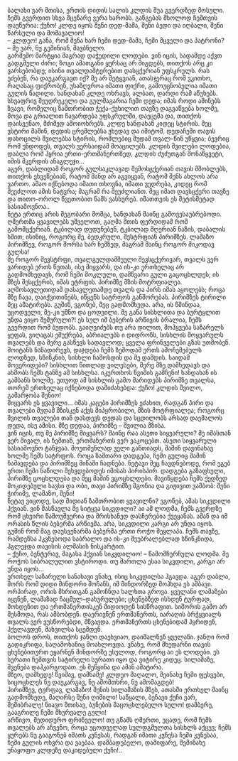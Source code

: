 ბალახი ვარ მთისა, ერთის დიდის სალის კლდის შუა გვერდზედ მოსული. ჩემს გვერდით სხვა მცენარე ვერა ხარობს. განგებას მხოლოდ ჩემთვის დაუწერია: ქუჩო! კლდე იყოს შენი დედ-მამა, შენი ბედი და იღბალი, შენი წარსული და მომავალიო!  
– კლდეო! განა, რომ შენა ხარ ჩემი დედ-მამა, ჩემი მცველი და პატრონი?  
– მე ვარ, ნუ გეშინიან, შავბნელო.  
გარშემო მარტყია მაგრად დაჭედილი ლოდები. ვინ იცის, სადამდე აქვთ გადგმული ძირი; ზოგი ამათგანი ყურსაც არ მიგდებს, თითქოს არც კი ვარსებობდე; ისინი თვალდაშტერებით დასცქერიან უფსკრულს. რას ეძებენ, რა დაუკარგავთ იქ? მე არ მეტყვიან, ათასჯერაც რომ ვკითხო, რაღასაც ფიქრობენ, უსაზღვროა იმათი ფიქრი, გამოუცნობელია იმათი გულის წადილი. ხანდახან კლდე ოხრავს, ალბათ, დარდი რამ აწუხებს. სხვაფრივ შეუდრეკელი და გულმაგარია ჩემი დედა; იმას როდი აშინებს ზვავი, რომელიც ზამთრობით ჭექა-ქუხილით თავზე დაგვაწვება ხოლმე, მოვა და გრიალით ჩავარდება უფსკრულში, დაეცემა და, თითქოს დაისვენაო, მძიმედ ამოიოხრებს. კლდე ხანდახან კიდეც სტირის. მეც ვსტირი მაშინ, დედის ცრემლებსა ვხედავ და იმიტომ. დედაჩემი თავის დახოცილს შვილებსა სტირის, რომლებიც მუდამ თვალ-წინ უწყვია; ბევრიც რომ უნდოდეს, თვალს ვერსაიდამ მოაცილებს. კლდის შვილები ლოდებია, დაბლა რომ ჰყრია ერთი-ერთმანერთზედ, კლდის ძუძუთგან მონაწყვეტი, იმის მკერდის ანაგლეჯი…  
აგერ, დაბლიდამ როგორ გულსაკლავად შემოსცქერიან თავის მშობლებს, თითქოს ეხვეწებიან, რატომ მანდ არ აგვიყვან, რატომ შენს ახლოს არა ვართო. ამაო იქნებოდა იმათი თხოვნა, იმათი ვედრება, კიდეც რომ შეეძლოთ ამის ნატვრა; მაგრამ რა შეუძლიანთ. მეც იმათ დავსცქერი თავზე და თითო-ოროლ წვეთობით ნამს ვასხურებ. იმათთვის ეს მეტისმეტად სასიამოვნოა..  
ნეტა ერთიც არის მეგობარი მომცა, ხანდახან მაინც გამოვესაუბრებოდი. ღმერთმა ყვავილებს უშველოთ, გაღმა მთის ფერდიდამ რომ გამომცქერიან. ტკბილად დუდუნებენ, ტკბილად მღერიან ნაზის, დაბალის ხმით; ისინიც, როგორც მე, ბედკრული, შესტრფიან პირიმზეს. ლამაზო პირიმზევ, როგორ შორსა ხარ ჩემზედ, მაგრამ მაინც როგორ მიკოდავ გულსა!  
მე როგორ შევსტრფი, თვალგულდამშეული შევსცქერივარ, თვალს ვერ ვარიდებ ერთს წუთას, ისე მიყვარს, და ის-კი ერთხელაც არ გადმომხედავს, რომ ჩემი მოკლული, დამწვარი გული გაცოცხლდეს; ის მზეს შესცქერის, იმას ეტრფის. პირიმზე მზის მოტრფიალეა. აღმოსავლეთიდამ დასავლეთამდე თვალს და პირს იმას აყოლებს; როცა მზე ჩავა, დაიქვითინებს, იწყენს სატრფოს განშორებას. პირიმზეს ტირილი მეც ამატირებს. გუშინ, ვგონებ, მეც გადმომხედა. არა, ის წმინდაა, უცოდველი, მე-კი უშნო და ცოდვილი. მე განა სისხლითა და ბურტყლით უნდა ვიყო შემურული?! ეს სულ იმ ბებერის არწივის ბრალია, ჩემს გვერდით რომ ბუდობს. გაიღვიძებს თუ არა დილით, მოჰყვება საზარელს ყეფას, ვიღაცას ემუქრება, აბრიალებს ი დიდრონს, სისხლის მოყვარულს თვალებს და მერე გასწევს სადავლოდ; ყველა ფრინველები გზას უთმობენ. მოიტანს ნანადირევს, დაჯდება ჩემს ზემოდამ ერთს ამოჩემებულს ლოდზედ, სწიწკნის, სისხლი ჩამოსდის და მე დამდის. საიდამ მოვერიდები? სისხლით წითლად ვილესები, მერე მზე დამხედავს და ახმობს ჩემს ტანზე ამ სისხლსა. იკურთხოს წვიმის გამჩენი! ხანდახან ის გამბანს ხოლმე. უთუოდ ამ სისხლის გამო მარიდებს პირიმზე თვალსა, თორემ ერთხელაც იქნებოდა დამიძახებდა: ქუჩო! კლდის შვილო, გამარჯობა შენიო!  
მიყვარს ეს ყვავილი… იმას კაცები პირიმზეს ეძახით, რადგან პირი და თვალები მუდამ მზისკენ აქვს მიპყრობილი, მზის მოტრფიალეა; როგორც შვილის თვალები თან დასდევს დედას და სცდილობს არსად დაემალოს დედა, ისე ამისი. მზე დედაა, პირიმზე – შვილია მზისა.  
ვინ იცის, თუ მე პირიმზე მიყვარს? მაინც რაა ასეთი სიყვარული? მე იმასთან ვერ მივალ, ის ჩემთან, ერთმანერთს ვერ ვაკოცებთ. ასეთი სიყვარული სასიამოვნო ტანჯვაა. მოუთმენლად ველი განთიადს, მაშინ დავინახავ ხოლმე ჩემს სატრფოს. როცა ზამთარი დადგება, ჩემი გულიც მაშინ ჩაშავდება და პირიმზეც მიწაში ჩადნება. ნეტავი მეც ჩავდნებოდე, რომ ეგებ ერთი ჩემი ნაწილი შეხვდებოდეს იმისას პირისპირ. დადგება გაზაფხული, პირიმზე ცოცხლდება და მეც მაშინ ვცოცხლდები. მავიწყდება ჩემს ქედზედ მოკიდებული ხავსი და ობი, თავი პირიმზე მგონია და გიჟივით ვამბობ: შენი ჭირიმე, ლამაზო, შენი!  
ნეტავ ვიცოდე, სად მიდიან ზამთრობით ყვავილნი? ვგონებ, ამას სიკვდილი ჰქვიან. ვინ მასწავლა მე სიტყვა სიკვდილი? აი ამ ლოდმა, ჩემს გვერდზე რომ ცხვირი წამოუშვერია და მრისხანედ დასჩერებია ქვეყანას. ამან და იმ ორასის წლის ბებერმა არწივმა. არა, სიკვდილი კარგი არ უნდა იყოს. გუშინ რომ მაგ დაუსვენარმა ბებერმა ერთი როჭო შეყლაპა. ჩემს თავზე, რამდენსა ჰკვნესოდა საბრალო და ის-კი შეუბრალებლად სწიწკნიდა, ჰგლეჯდა თავისის ალმასის ნისკარტით.  
– ქუჩო, ბენტერავ, მაგასა ჰქვიან სიკვდილიო! – წამომჩურჩულა ლოდმა. მე როჭოს სიბრალულით ვსტიროდი. თუ მართლა ესაა სიკვდილი, კარგი არ უნდა იყოს…  
ერთხელ საზარელი სანახავი ვნახე, ისიც სიკვდილსა ჰგავდა. აგერ დაბლა, შორს რომ დიდი მინდორი მოჩანს, იმ მინდორზედ მოჰხდა ეს ამბავი. ორპირად, ორის მხრითგან გამოჩნდა ხალხთა გროვა. ყველანი ლამაზები იყვნენ, ლამაზად ჩაცმულ-დახურულები; ცხენებზედ ისხდენ ტურფად, მოხდენით და ერთმანერთისკენ მიდიოდენ სისწრაფით. სიშორის გამო არ მესმოდა, რას ამბობდენ. დაერივნენ ერთმანერთს, იარაღის ბრჭყვიალს თვალს ვერ ვუსწორებდი, მწვავდა. ერთმანერთს ცხენებიდამ ჰყრიდენ, ჰქელავდენ, მახვილსა სცემდენ.  
ბოლოს დროს, თითქოს ჯანღი დაეხვიაო, დაიმალნენ ყველანი. ჯანღი რომ გადიკრიფა, საღამოხანიც მოახლოვდა. ვნახე, რომ მხედარნი თავის ცხენებითურთ ეყარნენ მინდორზე უსულოდ, როგორც აი ეს ლოდები. ეს სურათი ჩემთვის სატირელი სურათი იყო და ვიტირე კიდეც. სილამაზე, შვენება დაჰკარგოდათ. ეს მეწყინა და ამან ამატირა.  
მზეო, დამხედე! წვიმავ, დამნამე! კლდეო მაღალო, შეინახე ჩემი ფესვები, სიცოცხლეს ნუ დაუკარგავ, ნუ ამომთხრი, ნუ ამომაგდებ!  
პირიმზევ, ტურფავ, ლამაზო! შენის სილამაზის მზეს, ათასში ერთხელ მაინც გადმომხედე, მაღირსე შენი ღიმილი! საწყალი, ბეჩავი ქუჩი ვარ, შემიბრალე! ნიავო მთისავ, ბუნების მაცოცხლებელო სულო! დამბერე, გააგრილე ჩემი მხურვალე გული!  
არწივო, მედიდურო ფრინველო! თუ გწამს ღმერთი, ეცადე, რომ ჩემს თვალებს არ აჩვენო, როცა უცოდველად სულდგმულთა სისხლს აქცევ; ჩემს ყურებს ნუ გააგონებ იმათს კვნესას, რადგან იმათი კვნესა ჩემი კვნესაა, ჩემი გულის ოხვრა და ვაებაა. დამბადებელო, დამიფარე, შემინახე უნაყოფო კლდეზე დაკიდებული ქუჩი!..